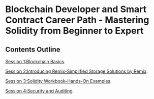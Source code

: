 # Blockchain Developer and Smart Contract Career Path - Mastering Solidity from Beginner to Expert

## Contents Outline

[Session 1:Blockchain Basics](https://solidity-by-example.org/hello-world/ "The best search engine for privacy").

[Session 2:Introducing Remix-Simplified Storage Solutions by Remix](https://solidity-by-example.org/hello/ "The best search engine for privacy").


[Session 3:Solidity Workbook-Hands-On Examples](https://solidity-by-example.org/hello-world/ "The best search engine for privacy").


[Session 4:Security and Auditing](https://updraft.cyfrin.io/courses/security/ "The best search engine for privacy").



